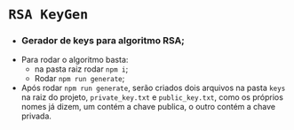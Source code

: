 # `RSA KeyGen`

- ### Gerador de keys para algoritmo RSA;
- Para rodar o algoritmo basta:
  - na pasta raiz rodar `npm i`;
  - Rodar `npm run generate`;
- Após rodar `npm run generate`, serão criados dois arquivos na pasta `keys` na raiz do projeto,
  `private_key.txt` e `public_key.txt`, como os próprios nomes já dizem, um contém a chave publica, o outro contém a chave privada.
